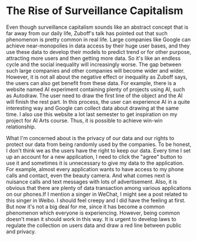 # The Rise of Surveillance Capitalism


Even though surveillance capitalism sounds like an abstract concept that is far away from our daily life, Zuboff's talk has pointed out that such phenomenon is pretty common in real life. Large companies like Google can achieve near-monopolies in data access by their huge user bases, and they use these data to develop their models to predict trend or for other purpose, attracting more users and then getting more data. So it's like an endless cycle and the social inequality will increasingly worse. The gap between such large companies and other companies will become wider and wider. However, it is not all about the negative effect or inequality as Zuboff says, the users can also get benefit from these data. For example, there is a website named AI experiment containing plenty of projects using AI, such as Autodraw. The user need to draw the first line of the object and the AI will finish the rest part. In this process, the user can experience AI in a quite interesting way and Google can collect data about drawing at the same time. I also use this website a lot last semester to get inspiration on my project for AI Arts course. Thus, it is possible to achieve win-win relationship.

What I'm concerned about is the privacy of our data and our rights to protect our data from being randomly used by the companies. To be honest, I don't think we as the users have the right to keep our data. Every time I set up an account for a new application, I need to click the "agree" button to use it and sometimes it is unnecessary to give my data to the application. For example, almost every application wants to have access to my phone calls and contact, even the beauty camera. And what comes next is nuisance calls and text messages with lots of advertisement. Also, it is obvious that there are plenty of data transaction among various applications on our phones.If I mention a singer in WeChat, I might see a post related to this singer in Weibo. I should feel creepy and I did have the feeling at first. But now it's not a big deal for me, since it has become a common phenomenon which everyone is experiencing. However, being common doesn't mean it should work in this way. It is urgent to develop laws to regulate the collection on users data and draw a red line between public and privacy.
